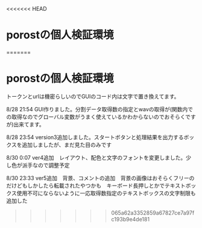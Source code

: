 <<<<<<< HEAD
# porostの個人検証環境
=======
# porostの個人検証環境
トークンとurlは機密らしいのでGUIのコード内は文字で置き換えてます。

8/28 21:54
GUI作りました。分割データ取得数の指定とwavの取得が(関数内での取得なのでグローバル変数がうまく使えているかわからないのでおそらくですが)出来てます。

8/28 23:54
version3追加しました。スタートボタンと処理結果を出力するボックスを追加しましたが、まだ見た目のみです

8/30 0:07
ver4追加　レイアウト、配色と文字のフォントを変更しました。少し色が派手なので調整予定

8/30 23:33
ver5追加　背景、コメントの追加　背景の画像はおそらくフリーのだけどもしかしたら転載されたやつかも　キーボード長押しとかでテキストボックス使用不可にならないように一応取得数指定のテキストボックスの文字制限も追加した
>>>>>>> 065a62a3352859a67827ce7a97fc193b9e4de181

